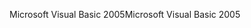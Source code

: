 <span data-ttu-id="e2669-101">Microsoft Visual Basic 2005</span><span class="sxs-lookup"><span data-stu-id="e2669-101">Microsoft Visual Basic 2005</span></span>